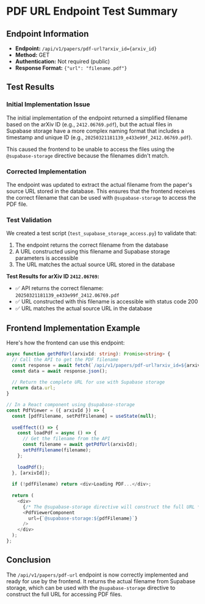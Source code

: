 # PDF URL Endpoint Test Summary

## Endpoint Information
- **Endpoint:** `/api/v1/papers/pdf-url?arxiv_id={arxiv_id}`
- **Method:** GET
- **Authentication:** Not required (public)
- **Response Format:** `{"url": "filename.pdf"}`

## Test Results

### Initial Implementation Issue
The initial implementation of the endpoint returned a simplified filename based on the arXiv ID (e.g., `2412.06769.pdf`), but the actual files in Supabase storage have a more complex naming format that includes a timestamp and unique ID (e.g., `20250321181139_e433e99f_2412.06769.pdf`).

This caused the frontend to be unable to access the files using the `@supabase-storage` directive because the filenames didn't match.

### Corrected Implementation
The endpoint was updated to extract the actual filename from the paper's source URL stored in the database. This ensures that the frontend receives the correct filename that can be used with `@supabase-storage` to access the PDF file.

### Test Validation
We created a test script (`test_supabase_storage_access.py`) to validate that:

1. The endpoint returns the correct filename from the database
2. A URL constructed using this filename and Supabase storage parameters is accessible
3. The URL matches the actual source URL stored in the database

**Test Results for arXiv ID `2412.06769`:**
- ✅ API returns the correct filename: `20250321181139_e433e99f_2412.06769.pdf`
- ✅ URL constructed with this filename is accessible with status code 200
- ✅ URL matches the actual source URL in the database

## Frontend Implementation Example

Here's how the frontend can use this endpoint:

```typescript
async function getPdfUrl(arxivId: string): Promise<string> {
  // Call the API to get the PDF filename
  const response = await fetch(`/api/v1/papers/pdf-url?arxiv_id=${arxivId}`);
  const data = await response.json();
  
  // Return the complete URL for use with Supabase storage
  return data.url;
}

// In a React component using @supabase-storage
const PdfViewer = ({ arxivId }) => {
  const [pdfFilename, setPdfFilename] = useState(null);
  
  useEffect(() => {
    const loadPdf = async () => {
      // Get the filename from the API
      const filename = await getPdfUrl(arxivId);
      setPdfFilename(filename);
    };
    
    loadPdf();
  }, [arxivId]);
  
  if (!pdfFilename) return <div>Loading PDF...</div>;
  
  return (
    <div>
      {/* The @supabase-storage directive will construct the full URL */}
      <PdfViewerComponent
        url={`@supabase-storage:${pdfFilename}`}
      />
    </div>
  );
};
```

## Conclusion
The `/api/v1/papers/pdf-url` endpoint is now correctly implemented and ready for use by the frontend. It returns the actual filename from Supabase storage, which can be used with the `@supabase-storage` directive to construct the full URL for accessing PDF files. 